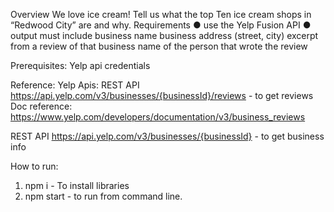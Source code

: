 Overview
We love ice cream! Tell us what the top Ten ice cream shops in “Redwood City” are and why.
Requirements
● use the Yelp Fusion API
● output must include
    business name
    business address (street, city)
    excerpt from a review of that business
    name of the person that wrote the review

Prerequisites:
Yelp api credentials

Reference:
Yelp Apis:
REST API https://api.yelp.com/v3/businesses/{businessId}/reviews - to get reviews
Doc reference: https://www.yelp.com/developers/documentation/v3/business_reviews

REST API https://api.yelp.com/v3/businesses/{businessId} - to get business info

How to run:
1) npm i - To install libraries
2) npm start - to run from command line.